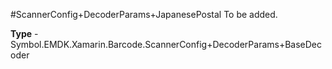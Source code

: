 #ScannerConfig+DecoderParams+JapanesePostal
To be added.

**Type** - Symbol.EMDK.Xamarin.Barcode.ScannerConfig+DecoderParams+BaseDecoder




